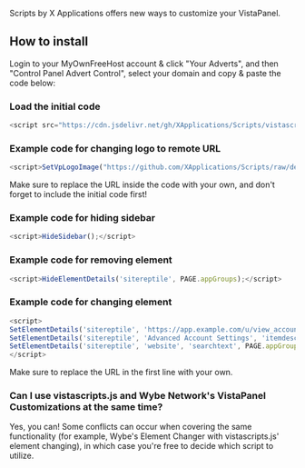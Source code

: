 Scripts by X Applications offers new ways to customize your VistaPanel. 

## How to install
Login to your MyOwnFreeHost account & click "Your Adverts", and then "Control Panel Advert Control", select your domain and copy & paste the code below: 

### Load the initial code
```js
<script src="https://cdn.jsdelivr.net/gh/XApplications/Scripts/vistascripts.js"></script>
```
### Example code for changing logo to remote URL
```js
<script>SetVpLogoImage("https://github.com/XApplications/Scripts/raw/dev/assets/default/img/garea_outline.png");</script>
```
Make sure to replace the URL inside the code with your own, and don't forget to include the initial code first!

### Example code for hiding sidebar
```js
<script>HideSidebar();</script>
```
### Example code for removing element
```js
<script>HideElementDetails('sitereptile', PAGE.appGroups);</script>
```
### Example code for changing element
```js
<script>
SetElementDetails('sitereptile', 'https://app.example.com/u/view_account/'+username, 'url', PAGE.appGroups);
SetElementDetails('sitereptile', 'Advanced Account Settings', 'itemdesc', PAGE.appGroups);
SetElementDetails('sitereptile', 'website', 'searchtext', PAGE.appGroups);
</script>
```
Make sure to replace the URL in the first line with your own.

### Can I use vistascripts.js and Wybe Network's VistaPanel Customizations at the same time?
Yes, you can! Some conflicts can occur when covering the same functionality (for example, Wybe's Element Changer with vistascripts.js' element changing), in which case you're free to decide which script to utilize.
